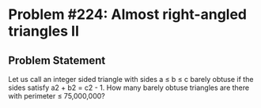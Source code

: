 # Problem #224: Almost right-angled triangles II 

## Problem Statement 

Let us call an integer sided triangle with sides a ≤ b ≤ c barely obtuse if the sides satisfy a2 + b2 = c2 - 1.
How many barely obtuse triangles are there with perimeter ≤ 75,000,000?
